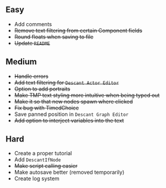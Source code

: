 ## Easy

- Add comments
- ~~Remove text filtering from certain Component fields~~
- ~~Round floats when saving to file~~
- ~~Update `README`~~



## Medium

- ~~Handle errors~~
- ~~Add text filtering for `Descant Actor Editor`~~
- ~~Option to add portraits~~
- ~~Make TMP text styling more intuitive when being typed out~~
- ~~Make it so that new nodes spawn where clicked~~
- ~~Fix bug with TimedChoice~~
- Save panned position in `Descant Graph Editor`
- ~~Add option to interject variables into the text~~



## Hard

- Create a proper tutorial
- Add `DescantIfNode`
- ~~Make script calling easier~~
- Make autosave better (removed temporarily)
- Create log system